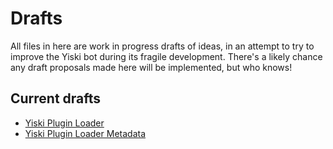 # Drafts

All files in here are work in progress drafts of ideas, in an attempt to try to improve the Yiski bot during its fragile 
development. There's a likely chance any draft proposals made here will be implemented, but who knows!



## Current drafts

- [Yiski Plugin Loader](plugin-loader)
- [Yiski Plugin Loader Metadata](plugin-loader-metadata)